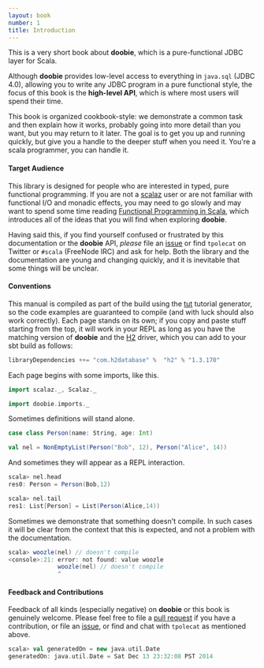 ```yaml
---
layout: book
number: 1
title: Introduction
---
```



This is a very short book about **doobie**, which is a pure-functional JDBC layer for Scala. 

Although **doobie** provides low-level access to everything in `java.sql` (JDBC 4.0), allowing you to write any JDBC program in a pure functional style, the focus of this book is the **high-level API**, which is where most users will spend their time.

This book is organized cookbook-style: we demonstrate a common task and then explain how it works, probably going into more detail than you want, but you may return to it later. The goal is to get you up and running quickly, but give you a handle to the deeper stuff when you need it. You're a scala programmer, you can handle it.


#### Target Audience

This library is designed for people who are interested in typed, pure functional programming. If you are not a [scalaz](https://github.com/scalaz/scalaz) user or are not familiar with functional I/O and monadic effects, you may need to go slowly and may want to spend some time reading [Functional Programming in Scala](http://manning.com/bjarnason/), which introduces all of the ideas that you will find when exploring **doobie**.

Having said this, if you find yourself confused or frustrated by this documentation or the **doobie** API, *please* file an [issue](https://github.com/tpolecat/doobie/issues) or find `tpolecat` on Twitter or `#scala` (FreeNode IRC) and ask for help. Both the library and the documentation are young and changing quickly, and it is inevitable that some things will be unclear.


#### Conventions

This manual is compiled as part of the build using the [tut](https://github.com/tpolecat/tut) tutorial generator, so the code examples are guaranteed to compile (and with luck should also work correctly). Each page stands on its own; if you copy and paste stuff starting from the top, it will work in your REPL as long as you have the matching version of **doobie** and the [H2](http://www.h2database.com/) driver, which you can add to your sbt build as follows:

```scala
libraryDependencies ++= "com.h2database" %  "h2" % "1.3.170"
```

Each page begins with some imports, like this.

```scala
import scalaz._, Scalaz._

import doobie.imports._
```

Sometimes definitions will stand alone.

```scala
case class Person(name: String, age: Int)

val nel = NonEmptyList(Person("Bob", 12), Person("Alice", 14))
```

And sometimes they will appear as a REPL interaction.

```scala
scala> nel.head
res0: Person = Person(Bob,12)

scala> nel.tail
res1: List[Person] = List(Person(Alice,14))
```

Sometimes we demonstrate that something doesn't compile. In such cases it will be clear from the context that this is expected, and not a problem with the documentation.

```scala
scala> woozle(nel) // doesn't compile
<console>:21: error: not found: value woozle
              woozle(nel) // doesn't compile
              ^
```

#### Feedback and Contributions

Feedback of all kinds (especially negative) on **doobie** or this book is genuinely welcome. Please feel free to file a [pull request](https://github.com/tpolecat/doobie) if you have a contribution, or file an [issue](https://github.com/tpolecat/doobie/issues), or find and chat with `tpolecat` as mentioned above.

```scala
scala> val generatedOn = new java.util.Date
generatedOn: java.util.Date = Sat Dec 13 23:32:08 PST 2014
```
